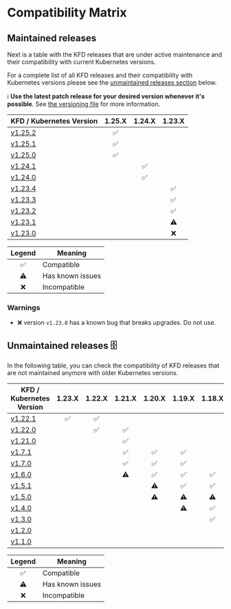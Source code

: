 # Compatibility Matrix

## Maintained releases

Next is a table with the KFD releases that are under active maintenance and their compatibility with current Kubernetes versions.

For a complete list of all KFD releases and their compatibility with Kubernetes versions please see the [unmaintained releases section](#unmaintained-releases-%EF%B8%8F) below.

ℹ️ **Use the latest patch release for your desired version whenever it's possible**. See [the versioning file](VERSIONING.md) for more information.

| KFD / Kubernetes Version                                                      |       1.25.X       |       1.24.X       |       1.23.X       |
| ----------------------------------------------------------------------------- | :----------------: | :----------------: | :----------------: |
| [v1.25.2](https://github.com/sighupio/fury-distribution/releases/tag/v1.25.2) | :white_check_mark: |                    |                    |
| [v1.25.1](https://github.com/sighupio/fury-distribution/releases/tag/v1.25.1) | :white_check_mark: |                    |                    |
| [v1.25.0](https://github.com/sighupio/fury-distribution/releases/tag/v1.25.0) | :white_check_mark: |                    |                    |
| [v1.24.1](https://github.com/sighupio/fury-distribution/releases/tag/v1.24.1) |                    | :white_check_mark: |                    |
| [v1.24.0](https://github.com/sighupio/fury-distribution/releases/tag/v1.24.0) |                    | :white_check_mark: |                    |
| [v1.23.4](https://github.com/sighupio/fury-distribution/releases/tag/v1.23.4) |                    |                    | :white_check_mark: |
| [v1.23.3](https://github.com/sighupio/fury-distribution/releases/tag/v1.23.3) |                    |                    | :white_check_mark: |
| [v1.23.2](https://github.com/sighupio/fury-distribution/releases/tag/v1.23.2) |                    |                    | :white_check_mark: |
| [v1.23.1](https://github.com/sighupio/fury-distribution/releases/tag/v1.23.1) |                    |                    |     :warning:      |
| [v1.23.0](https://github.com/sighupio/fury-distribution/releases/tag/v1.23.0) |                    |                    |        :x:         |

|       Legend       | Meaning          |
| :----------------: | ---------------- |
| :white_check_mark: | Compatible       |
|     :warning:      | Has known issues |
|        :x:         | Incompatible     |

### Warnings

- :x: version `v1.23.0` has a known bug that breaks upgrades. Do not use.

## Unmaintained releases 🗄️

In the following table, you can check the compatibility of KFD releases that are not maintained anymore with older Kubernetes versions.

| KFD / Kubernetes Version                                                      |       1.23.X       |       1.22.X       |       1.21.X       |       1.20.X       |       1.19.X       |       1.18.X       |       1.17.X       |       1.16.X       |       1.15.X       |       1.14.X       |
| ----------------------------------------------------------------------------- | :----------------: | :----------------: | :----------------: | :----------------: | :----------------: | :----------------: | :----------------: | :----------------: | :----------------: | :----------------: |
| [v1.22.1](https://github.com/sighupio/fury-distribution/releases/tag/v1.22.1) | :white_check_mark: | :white_check_mark: |                    |                    |                    |                    |                    |                    |                    |                    |
| [v1.22.0](https://github.com/sighupio/fury-distribution/releases/tag/v1.22.0) |                    | :white_check_mark: | :white_check_mark: |                    |                    |                    |                    |                    |                    |                    |
| [v1.21.0](https://github.com/sighupio/fury-distribution/releases/tag/v1.21.0) |                    |                    | :white_check_mark: |                    |                    |                    |                    |                    |                    |                    |
| [v1.7.1](https://github.com/sighupio/fury-distribution/releases/tag/v1.7.1)   |                    |                    | :white_check_mark: | :white_check_mark: | :white_check_mark: |                    |                    |                    |                    |                    |
| [v1.7.0](https://github.com/sighupio/fury-distribution/releases/tag/v1.7.0)   |                    |                    | :white_check_mark: | :white_check_mark: | :white_check_mark: |                    |                    |                    |                    |                    |
| [v1.6.0](https://github.com/sighupio/fury-distribution/releases/tag/v1.6.0)   |                    |                    |     :warning:      | :white_check_mark: | :white_check_mark: | :white_check_mark: |                    |                    |                    |                    |
| [v1.5.1](https://github.com/sighupio/fury-distribution/releases/tag/v1.5.1)   |                    |                    |                    |     :warning:      | :white_check_mark: | :white_check_mark: | :white_check_mark: |                    |                    |                    |
| [v1.5.0](https://github.com/sighupio/fury-distribution/releases/tag/v1.5.0)   |                    |                    |                    |     :warning:      |     :warning:      |     :warning:      |     :warning:      |                    |                    |                    |
| [v1.4.0](https://github.com/sighupio/fury-distribution/releases/tag/v1.4.0)   |                    |                    |                    |                    |     :warning:      | :white_check_mark: | :white_check_mark: | :white_check_mark: |                    |                    |
| [v1.3.0](https://github.com/sighupio/fury-distribution/releases/tag/v1.3.0)   |                    |                    |                    |                    |                    | :white_check_mark: | :white_check_mark: | :white_check_mark: |                    |                    |
| [v1.2.0](https://github.com/sighupio/fury-distribution/releases/tag/v1.2.0)   |                    |                    |                    |                    |                    |                    |                    | :white_check_mark: | :white_check_mark: | :white_check_mark: |
| [v1.1.0](https://github.com/sighupio/fury-distribution/releases/tag/v1.1.0)   |                    |                    |                    |                    |                    |                    |                    | :white_check_mark: | :white_check_mark: | :white_check_mark: |

|       Legend       | Meaning          |
| :----------------: | ---------------- |
| :white_check_mark: | Compatible       |
|     :warning:      | Has known issues |
|        :x:         | Incompatible     |
